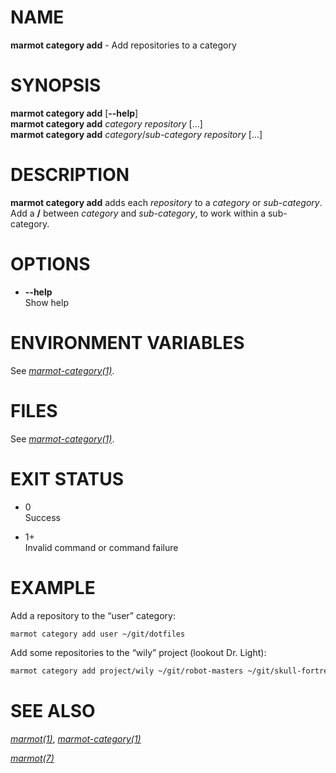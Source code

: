 # NAME

**marmot category add** - Add repositories to a category

# SYNOPSIS

**marmot category add** \[**--help**\]  
**marmot category add** *category* *repository* \[…\]  
**marmot category add** *category*/*sub-category* *repository* \[…\]

# DESCRIPTION

**marmot category add** adds each *repository* to a *category* or
*sub-category*. Add a **/** between *category* and *sub-category*, to
work within a sub-category.

# OPTIONS

  - **--help**  
    Show help

# ENVIRONMENT VARIABLES

See [*marmot-category(1)*](./marmot-category.1.md).

# FILES

See [*marmot-category(1)*](./marmot-category.1.md).

# EXIT STATUS

  - 0  
    Success

  - 1+  
    Invalid command or command failure

# EXAMPLE

Add a repository to the “user” category:

``` sh
marmot category add user ~/git/dotfiles
```

Add some repositories to the “wily” project (lookout Dr. Light):

``` sh
marmot category add project/wily ~/git/robot-masters ~/git/skull-fortress
```

# SEE ALSO

[*marmot(1)*](./marmot.1.md),
[*marmot-category(1)*](./marmot-category.1.md)

[*marmot(7)*](./marmot.7.md)
